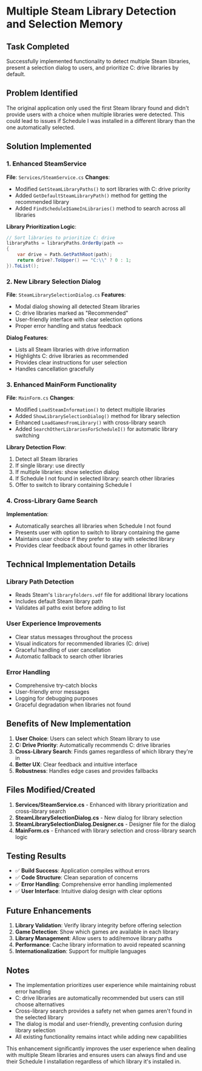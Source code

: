 # Multiple Steam Library Detection and Selection Memory

## Task Completed
Successfully implemented functionality to detect multiple Steam libraries, present a selection dialog to users, and prioritize C: drive libraries by default.

## Problem Identified
The original application only used the first Steam library found and didn't provide users with a choice when multiple libraries were detected. This could lead to issues if Schedule I was installed in a different library than the one automatically selected.

## Solution Implemented

### 1. Enhanced SteamService
**File**: `Services/SteamService.cs`
**Changes**:
- Modified `GetSteamLibraryPaths()` to sort libraries with C: drive priority
- Added `GetDefaultSteamLibraryPath()` method for getting the recommended library
- Added `FindScheduleIGameInLibraries()` method to search across all libraries

**Library Prioritization Logic**:
```csharp
// Sort libraries to prioritize C: drive
libraryPaths = libraryPaths.OrderBy(path => 
{
    var drive = Path.GetPathRoot(path);
    return drive?.ToUpper() == "C:\\" ? 0 : 1;
}).ToList();
```

### 2. New Library Selection Dialog
**File**: `SteamLibrarySelectionDialog.cs`
**Features**:
- Modal dialog showing all detected Steam libraries
- C: drive libraries marked as "Recommended"
- User-friendly interface with clear selection options
- Proper error handling and status feedback

**Dialog Features**:
- Lists all Steam libraries with drive information
- Highlights C: drive libraries as recommended
- Provides clear instructions for user selection
- Handles cancellation gracefully

### 3. Enhanced MainForm Functionality
**File**: `MainForm.cs`
**Changes**:
- Modified `LoadSteamInformation()` to detect multiple libraries
- Added `ShowLibrarySelectionDialog()` method for library selection
- Enhanced `LoadGamesFromLibrary()` with cross-library search
- Added `SearchOtherLibrariesForScheduleI()` for automatic library switching

**Library Detection Flow**:
1. Detect all Steam libraries
2. If single library: use directly
3. If multiple libraries: show selection dialog
4. If Schedule I not found in selected library: search other libraries
5. Offer to switch to library containing Schedule I

### 4. Cross-Library Game Search
**Implementation**:
- Automatically searches all libraries when Schedule I not found
- Presents user with option to switch to library containing the game
- Maintains user choice if they prefer to stay with selected library
- Provides clear feedback about found games in other libraries

## Technical Implementation Details

### Library Path Detection
- Reads Steam's `libraryfolders.vdf` file for additional library locations
- Includes default Steam library path
- Validates all paths exist before adding to list

### User Experience Improvements
- Clear status messages throughout the process
- Visual indicators for recommended libraries (C: drive)
- Graceful handling of user cancellation
- Automatic fallback to search other libraries

### Error Handling
- Comprehensive try-catch blocks
- User-friendly error messages
- Logging for debugging purposes
- Graceful degradation when libraries not found

## Benefits of New Implementation

1. **User Choice**: Users can select which Steam library to use
2. **C: Drive Priority**: Automatically recommends C: drive libraries
3. **Cross-Library Search**: Finds games regardless of which library they're in
4. **Better UX**: Clear feedback and intuitive interface
5. **Robustness**: Handles edge cases and provides fallbacks

## Files Modified/Created

1. **Services/SteamService.cs** - Enhanced with library prioritization and cross-library search
2. **SteamLibrarySelectionDialog.cs** - New dialog for library selection
3. **SteamLibrarySelectionDialog.Designer.cs** - Designer file for the dialog
4. **MainForm.cs** - Enhanced with library selection and cross-library search logic

## Testing Results

- ✅ **Build Success**: Application compiles without errors
- ✅ **Code Structure**: Clean separation of concerns
- ✅ **Error Handling**: Comprehensive error handling implemented
- ✅ **User Interface**: Intuitive dialog design with clear options

## Future Enhancements

1. **Library Validation**: Verify library integrity before offering selection
2. **Game Detection**: Show which games are available in each library
3. **Library Management**: Allow users to add/remove library paths
4. **Performance**: Cache library information to avoid repeated scanning
5. **Internationalization**: Support for multiple languages

## Notes

- The implementation prioritizes user experience while maintaining robust error handling
- C: drive libraries are automatically recommended but users can still choose alternatives
- Cross-library search provides a safety net when games aren't found in the selected library
- The dialog is modal and user-friendly, preventing confusion during library selection
- All existing functionality remains intact while adding new capabilities

This enhancement significantly improves the user experience when dealing with multiple Steam libraries and ensures users can always find and use their Schedule I installation regardless of which library it's installed in.
